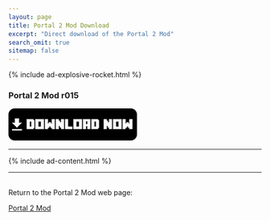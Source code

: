 ```yaml
---
layout: page
title: Portal 2 Mod Download
excerpt: "Direct download of the Portal 2 Mod"
search_omit: true
sitemap: false
---
```


{% include ad-explosive-rocket.html %}

### Portal 2 Mod r015

<a href="https://github.com/Desno365/Portal-Mod/releases/download/r015/Portal_2_Mod_r015_Desno365.modpkg">
	<img alt="Download now"
		src="/images/download-now.png" />
</a>

---

{% include ad-content.html %}

---

<br>Return to the Portal 2 Mod web page:

<div markdown="0"><a href="{{ site.url }}/minecraft/portal2-mod/#downloads" class="btn">Portal 2 Mod</a></div>


